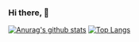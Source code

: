 ### Hi there, 👋
[![Anurag's github stats](https://github-readme-stats.vercel.app/api?username=quernest&theme=dark)](https://github.com/anuraghazra/github-readme-stats)
[![Top Langs](https://github-readme-stats.vercel.app/api/top-langs/?username=quernest&layout=compact&theme=dark)](https://github.com/anuraghazra/github-readme-stats)
